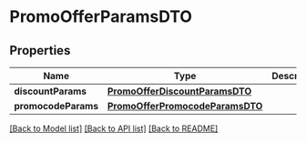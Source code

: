 # PromoOfferParamsDTO

## Properties
Name | Type | Description | Notes
------------ | ------------- | ------------- | -------------
**discountParams** | [**PromoOfferDiscountParamsDTO**](PromoOfferDiscountParamsDTO.md) |  | [optional] 
**promocodeParams** | [**PromoOfferPromocodeParamsDTO**](PromoOfferPromocodeParamsDTO.md) |  | [optional] 

[[Back to Model list]](../README.md#documentation-for-models) [[Back to API list]](../README.md#documentation-for-api-endpoints) [[Back to README]](../README.md)


